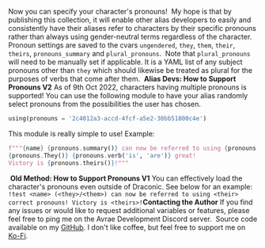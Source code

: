 Now you can specify your character's pronouns!
​
My hope is that by publishing this collection, it will enable other alias developers to easily and consistently have their aliases refer to characters by their specific pronouns rather than always using gender-neutral terms regardless of the character.
​
Pronoun settings are saved to the cvars `ungendered`, `they`, `them`, `their`, `theirs`, `pronouns_summary` and `plural_pronouns`.
​
Note that `plural_pronouns` will need to be manually set if applicable. It is a YAML list of any subject pronouns other than `they` which should likewise be treated as plural for the purposes of verbs that come after them.
​
__Alias Devs: How to Support Pronouns V2__
As of 9th Oct 2022, characters having multiple pronouns is supported! You can use the following module to have your alias randomly select pronouns from the possibilities the user has chosen.
```py
using(pronouns = '2c4012a3-accd-4fcf-a5e2-30bb51800c4e')
```
This module is really simple to use! Example:
```py
f"""{name} {pronouns.summary()} can now be referred to using {pronouns.their()} correct pronouns!
{pronouns.They()} {pronouns.verb('is', 'are')} great!
Victory is {pronouns.theirs()}!"""
```
​
__Old Method: How to Support Pronouns V1__
You can effectively load the character's pronouns even outside of Draconic. See below for an example:
​
`!test <name> (<they>/<them>) can now be referred to using <their> correct pronouns! Victory is <theirs>!`
​
__Contacting the Author__
If you find any issues or would like to request additional variables or features, please feel free to ping me on the Avrae Development Discord server.
​
Source code available on my [GitHub](https://github.com/Lathaon/Avrae-Aliases).
I don't like coffee, but feel free to support me on [Ko-Fi](https://ko-fi.com/lathaon).